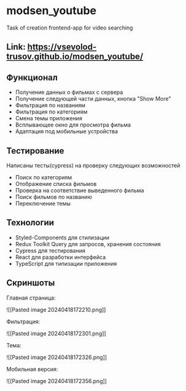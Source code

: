 # modsen_youtube

Task of creation frontend-app for video searching

## Link: https://vsevolod-trusov.github.io/modsen_youtube/

## Функционал

- Получение данных о фильмах с сервера
- Получение следующей части данных, кнопка "Show More"
- Фильтрация по названиям
- Фильтрация по категориям
- Смена темы приложения
- Всплывающее окно для просмотра фильма
- Адаптация под мобильные устройства

## Тестирование

Написаны тесты(cypress) на проверку следующих возможностей

- Поиск по категориям
- Отображение списка фильмов
- Проверка на соответствие выведенного фильма
- Поиск фильмов по названию
- Переключение темы

## Технологии

- Styled-Components для стилизации
- Redux Toolkit Query для запросов, хранения состояния
- Cypress для тестирования
- React для разработки интерфейса
- TypeScript для типизации приложения

## Скриншоты

Главная страница:

![[Pasted image 20240418172210.png]]

Фильтрация:

![[Pasted image 20240418172301.png]]

Тема:

![[Pasted image 20240418172326.png]]

Мобильная версия:

![[Pasted image 20240418172356.png]]
